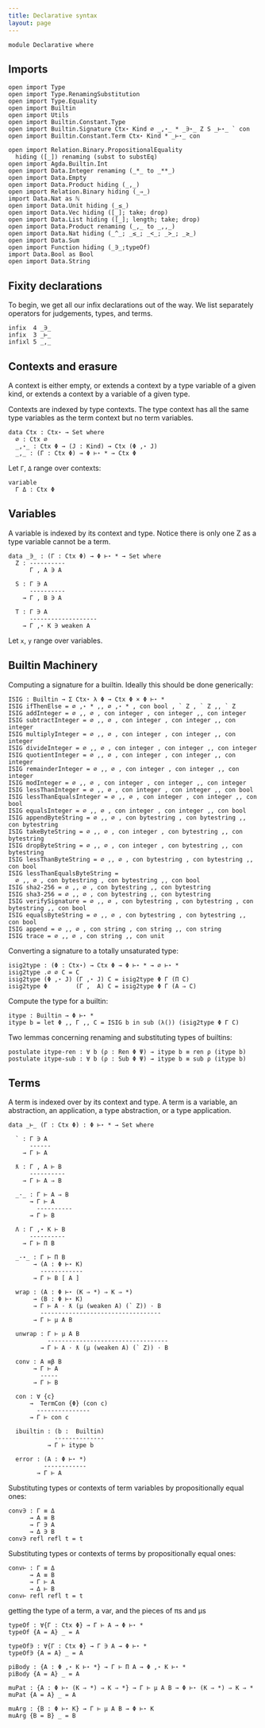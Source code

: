 ```yaml
---
title: Declarative syntax
layout: page
---
```


```
module Declarative where
```

## Imports

```
open import Type
open import Type.RenamingSubstitution
open import Type.Equality
open import Builtin
open import Utils
open import Builtin.Constant.Type
open import Builtin.Signature Ctx⋆ Kind ∅ _,⋆_ * _∋⋆_ Z S _⊢⋆_ ` con
open import Builtin.Constant.Term Ctx⋆ Kind * _⊢⋆_ con

open import Relation.Binary.PropositionalEquality
  hiding ([_]) renaming (subst to substEq)
open import Agda.Builtin.Int
open import Data.Integer renaming (_*_ to _**_)
open import Data.Empty
open import Data.Product hiding (_,_)
open import Relation.Binary hiding (_⇒_)
import Data.Nat as ℕ
open import Data.Unit hiding (_≤_)
open import Data.Vec hiding ([_]; take; drop)
open import Data.List hiding ([_]; length; take; drop)
open import Data.Product renaming (_,_ to _,,_)
open import Data.Nat hiding (_^_; _≤_; _<_; _>_; _≥_)
open import Data.Sum
open import Function hiding (_∋_;typeOf)
import Data.Bool as Bool
open import Data.String
```

## Fixity declarations

To begin, we get all our infix declarations out of the way.
We list separately operators for judgements, types, and terms.

```
infix  4 _∋_
infix  3 _⊢_
infixl 5 _,_
```

## Contexts and erasure

A context is either empty, or extends a context by a type variable of
a given kind, or extends a context by a variable of a given
type.

Contexts are indexed by type contexts. The type context has all the
same type variables as the term context but no term variables.

```
data Ctx : Ctx⋆ → Set where
  ∅ : Ctx ∅
  _,⋆_ : Ctx Φ → (J : Kind) → Ctx (Φ ,⋆ J)
  _,_ : (Γ : Ctx Φ) → Φ ⊢⋆ * → Ctx Φ
```

Let `Γ`, `Δ` range over contexts:
```
variable
  Γ Δ : Ctx Φ
```

## Variables

A variable is indexed by its context and type. Notice there is only
one Z as a type variable cannot be a term.

```
data _∋_ : (Γ : Ctx Φ) → Φ ⊢⋆ * → Set where
  Z : ----------
      Γ , A ∋ A

  S : Γ ∋ A
      ----------
    → Γ , B ∋ A

  T : Γ ∋ A
      -------------------
    → Γ ,⋆ K ∋ weaken A
```

Let `x`, `y` range over variables.

## Builtin Machinery

Computing a signature for a builtin. Ideally this should be done generically:
```
ISIG : Builtin → Σ Ctx⋆ λ Φ → Ctx Φ × Φ ⊢⋆ *
ISIG ifThenElse = ∅ ,⋆ * ,, ∅ ,⋆ * , con bool , ` Z , ` Z ,, ` Z
ISIG addInteger = ∅ ,, ∅ , con integer , con integer ,, con integer
ISIG subtractInteger = ∅ ,, ∅ , con integer , con integer ,, con integer
ISIG multiplyInteger = ∅ ,, ∅ , con integer , con integer ,, con integer
ISIG divideInteger = ∅ ,, ∅ , con integer , con integer ,, con integer
ISIG quotientInteger = ∅ ,, ∅ , con integer , con integer ,, con integer
ISIG remainderInteger = ∅ ,, ∅ , con integer , con integer ,, con integer
ISIG modInteger = ∅ ,, ∅ , con integer , con integer ,, con integer
ISIG lessThanInteger = ∅ ,, ∅ , con integer , con integer ,, con bool
ISIG lessThanEqualsInteger = ∅ ,, ∅ , con integer , con integer ,, con bool
ISIG equalsInteger = ∅ ,, ∅ , con integer , con integer ,, con bool
ISIG appendByteString = ∅ ,, ∅ , con bytestring , con bytestring ,, con bytestring
ISIG takeByteString = ∅ ,, ∅ , con integer , con bytestring ,, con bytestring
ISIG dropByteString = ∅ ,, ∅ , con integer , con bytestring ,, con bytestring
ISIG lessThanByteString = ∅ ,, ∅ , con bytestring , con bytestring ,, con bool
ISIG lessThanEqualsByteString =
  ∅ ,, ∅ , con bytestring , con bytestring ,, con bool
ISIG sha2-256 = ∅ ,, ∅ , con bytestring ,, con bytestring
ISIG sha3-256 = ∅ ,, ∅ , con bytestring ,, con bytestring
ISIG verifySignature = ∅ ,, ∅ , con bytestring , con bytestring , con bytestring ,, con bool
ISIG equalsByteString = ∅ ,, ∅ , con bytestring , con bytestring ,, con bool 
ISIG append = ∅ ,, ∅ , con string , con string ,, con string
ISIG trace = ∅ ,, ∅ , con string ,, con unit
```

Converting a signature to a totally unsaturated type:

```
isig2type : (Φ : Ctx⋆) → Ctx Φ → Φ ⊢⋆ * → ∅ ⊢⋆ *
isig2type .∅ ∅ C = C
isig2type (Φ ,⋆ J) (Γ ,⋆ J) C = isig2type Φ Γ (Π C)
isig2type Φ        (Γ ,  A) C = isig2type Φ Γ (A ⇒ C)
```

Compute the type for a builtin:

```
itype : Builtin → Φ ⊢⋆ *
itype b = let Φ ,, Γ ,, C = ISIG b in sub (λ()) (isig2type Φ Γ C)
```

Two lemmas concerning renaming and substituting types of builtins:

```
postulate itype-ren : ∀ b (ρ : Ren Φ Ψ) → itype b ≡ ren ρ (itype b)
postulate itype-sub : ∀ b (ρ : Sub Φ Ψ) → itype b ≡ sub ρ (itype b)
```

## Terms

A term is indexed over by its context and type.  A term is a variable,
an abstraction, an application, a type abstraction, or a type
application.


```
data _⊢_ (Γ : Ctx Φ) : Φ ⊢⋆ * → Set where

  ` : Γ ∋ A
      ------
    → Γ ⊢ A

  ƛ : Γ , A ⊢ B
      ----------
    → Γ ⊢ A ⇒ B

  _·_ : Γ ⊢ A ⇒ B
      → Γ ⊢ A
        ----------
      → Γ ⊢ B

  Λ : Γ ,⋆ K ⊢ B
      ----------
    → Γ ⊢ Π B

  _·⋆_ : Γ ⊢ Π B
       → (A : Φ ⊢⋆ K)
         ------------
       → Γ ⊢ B [ A ]

  wrap : (A : Φ ⊢⋆ (K ⇒ *) ⇒ K ⇒ *)
       → (B : Φ ⊢⋆ K)
       → Γ ⊢ A · ƛ (μ (weaken A) (` Z)) · B
         ----------------------------------
       → Γ ⊢ μ A B

  unwrap : Γ ⊢ μ A B
           ----------------------------------
         → Γ ⊢ A · ƛ (μ (weaken A) (` Z)) · B

  conv : A ≡β B
       → Γ ⊢ A
         -----
       → Γ ⊢ B

  con : ∀ {c}
      →  TermCon {Φ} (con c)
        ---------------
      → Γ ⊢ con c

  ibuiltin : (b :  Builtin)
             --------------
           → Γ ⊢ itype b

  error : (A : Φ ⊢⋆ *)
          ------------
        → Γ ⊢ A
```

Substituting types or contexts of term variables by propositionally
equal ones:

```
conv∋ : Γ ≡ Δ
      → A ≡ B
      → Γ ∋ A
      → Δ ∋ B
conv∋ refl refl t = t
```

Substituting types or contexts of terms by propositionally equal ones:

```
conv⊢ : Γ ≡ Δ
      → A ≡ B
      → Γ ⊢ A
      → Δ ⊢ B
conv⊢ refl refl t = t
```

getting the type of a term, a var, and the pieces of πs and μs

```
typeOf : ∀{Γ : Ctx Φ} → Γ ⊢ A → Φ ⊢⋆ *
typeOf {A = A} _ = A

typeOf∋ : ∀{Γ : Ctx Φ} → Γ ∋ A → Φ ⊢⋆ *
typeOf∋ {A = A} _ = A

piBody : {A : Φ ,⋆ K ⊢⋆ *} → Γ ⊢ Π A → Φ ,⋆ K ⊢⋆ *
piBody {A = A} _ = A

muPat : {A : Φ ⊢⋆ (K ⇒ *) ⇒ K ⇒ *} → Γ ⊢ μ A B → Φ ⊢⋆ (K ⇒ *) ⇒ K ⇒ *
muPat {A = A} _ = A

muArg : {B : Φ ⊢⋆ K} → Γ ⊢ μ A B → Φ ⊢⋆ K
muArg {B = B} _ = B
```
